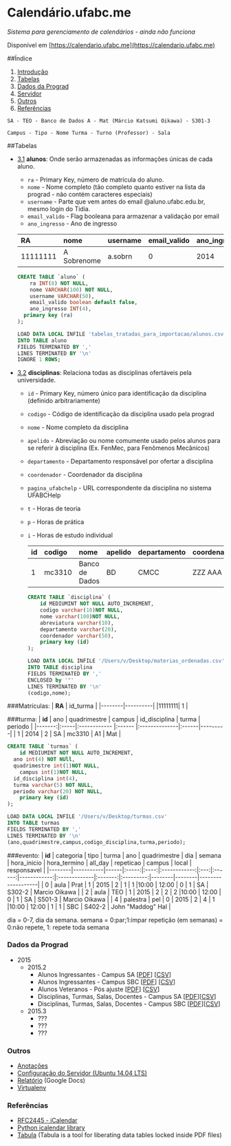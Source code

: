# Calendário.ufabc.me

*Sistema para gerenciamento de calendários - ainda não funciona*

Disponível em [https://calendario.ufabc.me](https://calendario.ufabc.me)

##Índice
 1. [Introdução](#introducao)
 1. [Tabelas](#tabelas)
 1. [Dados da Prograd](#dados-da-prograd)
 1. [Servidor](#servidor)
 1. [Outros](#outros)
 1. [Referências](#referências)




```
SA - TEO - Banco de Dados A - Mat (Márcio Katsumi Oikawa) - S301-3

Campus - Tipo - Nome Turma - Turno (Professor) - Sala
```

##Tabelas
- [3.1](#3.1) <a name='3.1'></a> **alunos**: Onde serão armazenadas as informações únicas de cada aluno.
	+ `ra` - Primary Key, número de matrícula do aluno.
	+ `nome` - Nome completo (tão completo quanto estiver na lista da prograd - não contém caracteres especiais)
	+ `username` - Parte que vem antes do email @aluno.ufabc.edu.br, mesmo login do Tidia.
	+ `email_valido` - Flag booleana para armazenar a validação por email
	+ `ano_ingresso` - Ano de ingresso

	| RA       | nome        | username   | email_valido | ano_ingresso |
	|:---------|:------------|:-----------|:-------------|:-------------|
	| 11111111 | A Sobrenome | a.sobrn    | 0            | 2014         |

	```SQL
	CREATE TABLE `aluno` (
		ra INT(8) NOT NULL,
		nome VARCHAR(100) NOT NULL,
		username VARCHAR(50),
		email_valido boolean default false,
		ano_ingresso INT(4),
	  primary key (ra)
	);

	LOAD DATA LOCAL INFILE 'tabelas_tratadas_para_importacao/alunos.csv'
	INTO TABLE aluno
	FIELDS TERMINATED BY ','
	LINES TERMINATED BY '\n'
	IGNORE 1 ROWS;
	```

- [3.2](#3.2) <a name='3.2'></a> **disciplinas**: Relaciona todas as disciplinas ofertáveis pela universidade.
  + `id` - Primary Key, número único para identificação da disciplina (definido arbitrariamente)
  + `codigo` - Código de identificação da disciplina usado pela prograd
  + `nome` - Nome completo da disciplina
  + `apelido` - Abreviação ou nome comumente usado pelos alunos para se referir à disciplina (Ex. FenMec, para Fenômenos Mecânicos)
  + `departamento` - Departamento responsável por ofertar a disciplina
  + `coordenador` - Coordenador da disciplina
  + `pagina_ufabchelp` - URL correspondente da disciplina no sistema UFABCHelp
  + `t` - Horas de teoria
  + `p` - Horas de prática
  + `i` - Horas de estudo individual

	| **id** | codigo  | nome           | apelido | departamento | coordenador | pagina_ufabchelp | t | p | i |
	|--------|:--------|:---------------|---------|:------------ |:------------|:-----------------|---|---|---|
	| 1      | mc3310  | Banco de Dados | BD      | CMCC         | ZZZ AAA     | asdad            | 3 | 3 | 3 |

	```SQL
	CREATE TABLE `disciplina` (
		id MEDIUMINT NOT NULL AUTO_INCREMENT,
		codigo varchar(10)NOT NULL,
		nome varchar(100)NOT NULL,
		abreviatura varchar(10),
		departamento varchar(20),
		coordenador varchar(50),
		primary key (id)
	);

	LOAD DATA LOCAL INFILE '/Users/v/Desktop/materias_ordenadas.csv'
	INTO TABLE disciplina
	FIELDS TERMINATED BY ','
	ENCLOSED by '"'
	LINES TERMINATED BY '\n'
	(codigo,nome);
	```
###Matrículas:
| **RA** | id_turma |
|--------|----------|
|11111111| 1        |



###turma:
| **id** | ano  | quadrimestre | campus | id_disciplina | turma | periodo |
|-------:|:-----|:------------ |:------ |:--------------|:------|---------|
| 1      | 2014 | 2            | SA     |  mc3310       | A1    | Mat     |

```SQL
CREATE TABLE `turmas` (
	id MEDIUMINT NOT NULL AUTO_INCREMENT,
  ano int(4) NOT NUll,
  quadrimestre int(1)NOT NULL,
	campus int(1)NOT NULL,
  id_disciplina int(4),
  turma varchar(5) NOT NULL,
  periodo varchar(20) NOT NULL,
	primary key (id)
);

LOAD DATA LOCAL INFILE '/Users/v/Desktop/turmas.csv'
INTO TABLE turmas
FIELDS TERMINATED BY ','
LINES TERMINATED BY '\n'
(ano,quadrimestre,campus,codigo_disciplina,turma,periodo);
```

###evento:
| **id** | categoria | tipo | turma | ano  | quadrimestre | dia | semana | hora_inicio | hora_termino | all_day | repeticao | campus | local  | responsavel       |
|--------|-----------|------|:-----:|:----:|:------------:|:---:|:------:|------------:|:-------------|:-------:|:---------:|--------|--------|-------------------|
| 0      | aula      | Prat | 1     | 2015 |      2       |  1  |   1    |10:00        | 12:00        |  0      | 1         | SA     | S302-2 | Marcio Oikawa     |
| 2      | aula      | TEO  | 1     | 2015 |      2       |  2  |   2    |10:00        | 12:00        |  0      | 1         | SA     | S501-3 | Marcio Oikawa     |
| 4      | palestra  | pel  | 0     | 2015 |      2       |  4  |   1    |10:00        | 12:00        |  1      | 1         | SBC    | S402-2 | John "Maddog" Hal |

dia = 0-7, dia da semana.
semana = 0:par;1:ímpar
repetição (em semanas) = 0:não repete, 1: repete toda semana


### Dados da Prograd
* 2015
  * 2015.2
    * Alunos Ingressantes - Campus SA [[PDF](original_data/2015.2/turmas_ingressantes_sa_2015.2.pdf)] [[CSV](original_data/2015.2/turmas_ingressantes_sa_2015.2.csv)]
    * Alunos Ingressantes - Campus SBC [[PDF](original_data/2015.2/turmas_ingressantes_sbc_2015.2.pdf)] [[CSV](original_data/2015.2/turmas_ingressantes_sbc_2015.2.csv)]
    * Alunos Veteranos - Pós ajuste [[PDF](original_data/2015.2/matriculas_deferidas_pos_ajuste_2015.2.pdf)] [[CSV](original_data/2015.2/matriculas_deferidas_pos_ajuste_2015.2.csv)]
    * Disciplinas, Turmas, Salas, Docentes - Campus SA [[PDF](original_data/2015.2/turmas_salas_docentes_sa_2015.2.pdf)][[CSV](original_data/2015.2/turmas_salas_docentes_sa_2015.2.csv)]
    * Disciplinas, Turmas, Salas, Docentes - Campus SBC [[PDF](original_data/2015.2/turmas_salas_docentes_sbc_2015.2.pdf)][[CSV](original_data/2015.2/turmas_salas_docentes_sbc_2015.2.csv)]
  * 2015.3
    * ???
    * ???
    * ???

### Outros

* [Anotações](anotacoes.md)
* [Configuração do Servidor (Ubuntu 14.04 LTS)](configuracao_servidor.md)
* [Relatório](https://docs.google.com/document/d/1yTcExg9jd4L8NK4ZYPBjoMs3henpSFsJALr9l5_Di2E/pub) (Google Docs)
* [Virtualenv](http://www.dabapps.com/blog/introduction-to-pip-and-virtualenv-python/)


### Referências
* [RFC2445 - iCalendar](https://www.ietf.org/rfc/rfc2445.txt)
* [Python icalendar library](https://pypi.python.org/pypi/icalendar/3.9.0)
* [Tabula](http://tabula.technology/) (Tabula is a tool for liberating data tables locked inside PDF files)
